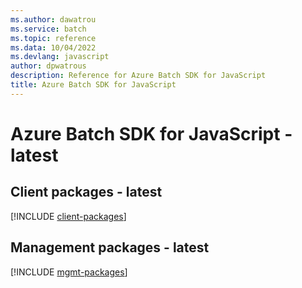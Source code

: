 ```yaml
---
ms.author: dawatrou
ms.service: batch
ms.topic: reference
ms.data: 10/04/2022
ms.devlang: javascript
author: dpwatrous
description: Reference for Azure Batch SDK for JavaScript
title: Azure Batch SDK for JavaScript
---
```

# Azure Batch SDK for JavaScript - latest

## Client packages - latest
[!INCLUDE [client-packages](batch-client-index.md)]
## Management packages - latest
[!INCLUDE [mgmt-packages](batch-mgmt-index.md)]